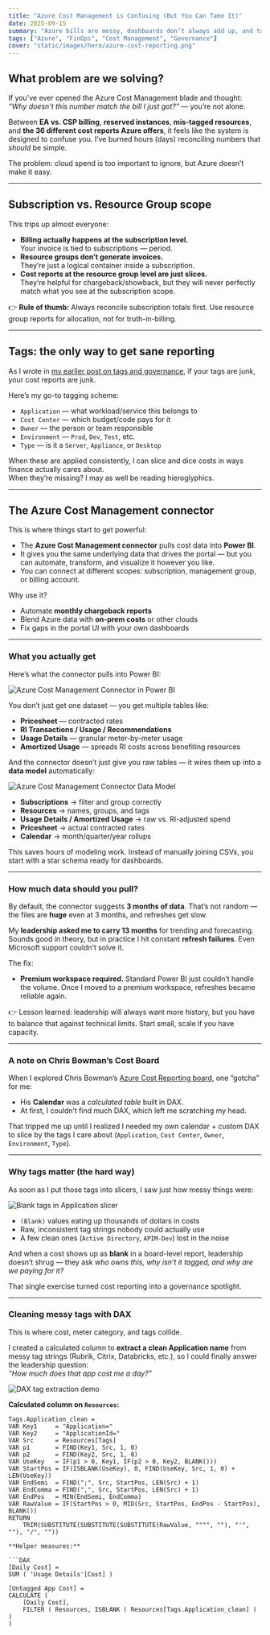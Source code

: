 ```yaml
---
title: "Azure Cost Management is Confusing (But You Can Tame It)"
date: 2025-09-15
summary: "Azure bills are messy, dashboards don’t always add up, and tags are a nightmare. Here’s how I’m making sense of it — and how you can too."
tags: ["Azure", "FinOps", "Cost Management", "Governance"]
cover: "static/images/hero/azure-cost-reporting.png"
---
```


## What problem are we solving?

If you’ve ever opened the Azure Cost Management blade and thought:  
*“Why doesn’t this number match the bill I just got?”* — you’re not alone.  

Between **EA vs. CSP billing**, **reserved instances**, **mis-tagged resources**, and **the 36 different cost reports Azure offers**, it feels like the system is designed to confuse you. I’ve burned hours (days) reconciling numbers that *should* be simple.  

The problem: cloud spend is too important to ignore, but Azure doesn’t make it easy.

---

## Subscription vs. Resource Group scope

This trips up almost everyone:  

- **Billing actually happens at the subscription level.**  
  Your invoice is tied to subscriptions — period.  
- **Resource groups don’t generate invoices.**  
  They’re just a logical container inside a subscription.  
- **Cost reports at the resource group level are just slices.**  
  They’re helpful for chargeback/showback, but they will never perfectly match what you see at the subscription scope.  

👉 **Rule of thumb:** Always reconcile subscription totals first. Use resource group reports for allocation, not for truth-in-billing.

---

## Tags: the only way to get sane reporting

As I wrote in [my earlier post on tags and governance](link-to-post), if your tags are junk, your cost reports are junk.  

Here’s my go-to tagging scheme:

- `Application` — what workload/service this belongs to  
- `Cost Center` — which budget/code pays for it  
- `Owner` — the person or team responsible  
- `Environment` — `Prod`, `Dev`, `Test`, etc.  
- `Type` — is it a `Server`, `Appliance`, or `Desktop`  

When these are applied consistently, I can slice and dice costs in ways finance actually cares about.  
When they’re missing? I may as well be reading hieroglyphics.

---

## The Azure Cost Management connector

This is where things start to get powerful:  

- The **Azure Cost Management connector** pulls cost data into **Power BI**.  
- It gives you the same underlying data that drives the portal — but you can automate, transform, and visualize it however you like.  
- You can connect at different scopes: subscription, management group, or billing account.  

Why use it?  
- Automate **monthly chargeback reports**  
- Blend Azure data with **on-prem costs** or other clouds  
- Fix gaps in the portal UI with your own dashboards  

---

### What you actually get

Here’s what the connector pulls into Power BI:

![Azure Cost Management Connector in Power BI](/static/images/hero/azure-cost-connector.png)

You don’t just get one dataset — you get multiple tables like:

- **Pricesheet** — contracted rates  
- **RI Transactions / Usage / Recommendations**  
- **Usage Details** — granular meter-by-meter usage  
- **Amortized Usage** — spreads RI costs across benefiting resources  

And the connector doesn’t just give you raw tables — it wires them up into a **data model** automatically:

![Azure Cost Management Connector Data Model](/static/images/hero/azure-cost-model.png)

- **Subscriptions** → filter and group correctly  
- **Resources** → names, groups, and tags  
- **Usage Details / Amortized Usage** → raw vs. RI-adjusted spend  
- **Pricesheet** → actual contracted rates  
- **Calendar** → month/quarter/year rollups  

This saves hours of modeling work. Instead of manually joining CSVs, you start with a star schema ready for dashboards.

---

### How much data should you pull?

By default, the connector suggests **3 months of data**. That’s not random — the files are **huge** even at 3 months, and refreshes get slow.  

My **leadership asked me to carry 13 months** for trending and forecasting. Sounds good in theory, but in practice I hit constant **refresh failures**. Even Microsoft support couldn’t solve it.  

The fix:  
- **Premium workspace required.** Standard Power BI just couldn’t handle the volume. Once I moved to a premium workspace, refreshes became reliable again.  

👉 Lesson learned: leadership will always want more history, but you have to balance that against technical limits. Start small, scale if you have capacity.

---

### A note on Chris Bowman’s Cost Board

When I explored Chris Bowman’s [Azure Cost Reporting board](https://github.com/ChrisBowman/azure-cost-reporting), one “gotcha” for me:  
- His **Calendar** was a *calculated table* built in DAX.  
- At first, I couldn’t find much DAX, which left me scratching my head.  

That tripped me up until I realized I needed my own calendar + custom DAX to slice by the tags I care about (`Application`, `Cost Center`, `Owner`, `Environment`, `Type`).  

---

### Why tags matter (the hard way)

As soon as I put those tags into slicers, I saw just how messy things were:  

![Blank tags in Application slicer](/static/images/hero/azure-tags-blank.png)

- `(Blank)` values eating up thousands of dollars in costs  
- Raw, inconsistent tag strings nobody could actually use  
- A few clean ones (`Active Directory`, `APIM-Dev`) lost in the noise  

And when a cost shows up as **blank** in a board-level report, leadership doesn’t shrug — they ask *who owns this, why isn’t it tagged, and why are we paying for it?*  

That single exercise turned cost reporting into a governance spotlight.

---

### Cleaning messy tags with DAX

This is where cost, meter category, and tags collide.  

I created a calculated column to **extract a clean Application name** from messy tag strings (Rubrik, Citrix, Databricks, etc.), so I could finally answer the leadership question:  
*“How much does that app cost me a day?”*

![DAX tag extraction demo](/static/images/hero/azure-dax-extract.png)

**Calculated column on `Resources`:**

```DAX
Tags.Application_clean =
VAR Key1     = "Application="
VAR Key2     = "ApplicationId="
VAR Src      = Resources[Tags]
VAR p1       = FIND(Key1, Src, 1, 0)
VAR p2       = FIND(Key2, Src, 1, 0)
VAR UseKey   = IF(p1 > 0, Key1, IF(p2 > 0, Key2, BLANK()))
VAR StartPos = IF(ISBLANK(UseKey), 0, FIND(UseKey, Src, 1, 0) + LEN(UseKey))
VAR EndSemi  = FIND(";", Src, StartPos, LEN(Src) + 1)
VAR EndComma = FIND(",", Src, StartPos, LEN(Src) + 1)
VAR EndPos   = MIN(EndSemi, EndComma)
VAR RawValue = IF(StartPos > 0, MID(Src, StartPos, EndPos - StartPos), BLANK())
RETURN
    TRIM(SUBSTITUTE(SUBSTITUTE(SUBSTITUTE(RawValue, """", ""), "'", ""), "/", ""))

**Helper measures:**

```DAX
[Daily Cost] =
SUM ( 'Usage Details'[Cost] )

[Untagged App Cost] =
CALCULATE (
    [Daily Cost],
    FILTER ( Resources, ISBLANK ( Resources[Tags.Application_clean] ) )
)
```